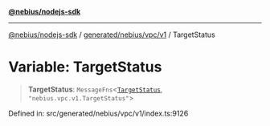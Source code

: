 [**@nebius/nodejs-sdk**](../../../../../README.md)

***

[@nebius/nodejs-sdk](../../../../../README.md) / [generated/nebius/vpc/v1](../README.md) / TargetStatus

# Variable: TargetStatus

> **TargetStatus**: `MessageFns`\<[`TargetStatus`](../interfaces/TargetStatus.md), `"nebius.vpc.v1.TargetStatus"`\>

Defined in: src/generated/nebius/vpc/v1/index.ts:9126
